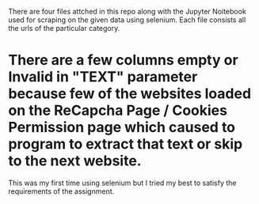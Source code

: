 There are four files attched in this repo along with the Jupyter Noitebook used for scraping on the given data using selenium. Each file consists all the urls of the particular category. 
# There are a few columns empty or Invalid in "TEXT" parameter because few of the websites loaded on the ReCapcha Page / Cookies Permission page which caused to program to extract that text or skip to the next website.

This was my first time using selenium but I tried my best to satisfy the requirements of the assignment.
